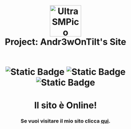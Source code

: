 <h1 align="center">
  <a><img src="https://pack.ultrasmp.org/assets/ultrasmp/sprites/lp-icon.png" alt="UltraSMPico" width="100"></a>
  <br>
  Project: Andr3wOnTilt's Site
  <br>
  <br>
  
  ![Static Badge](https://img.shields.io/badge/HTML/CSS-a?style=for-the-badge&label=%3C%2F%3E&color=%23ffd000) 
  ![Static Badge](https://img.shields.io/badge/Release-a?style=for-the-badge&label=status&color=%2363ad02)
  ![Static Badge](https://img.shields.io/badge/1.3-a?style=for-the-badge&label=Versione&color=%2363ad02)

</h1>

<h1 align="center">Il sito è Online!</h1>
<h3 align="center">Se vuoi visitare il mio sito clicca <a href="https://pack.ultrasmp.org/download">qui</a>.</h3>

